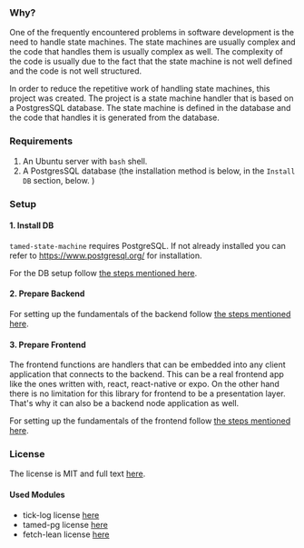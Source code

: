 ### Why?

One of the frequently encountered problems in software development is the need to handle state machines. The state machines are usually complex and the code that handles them is usually complex as well. The complexity of the code is usually due to the fact that the state machine is not well defined and the code is not well structured.

In order to reduce the repetitive work of handling state machines, this project was created. The project is a state machine handler that is based on a PostgresSQL database. The state machine is defined in the database and the code that handles it is generated from the database.
### Requirements

1. An Ubuntu server with `bash` shell.
2. A PostgresSQL database (the installation method is below, in the `Install DB` section, below. )


### Setup

#### 1. Install DB

`tamed-state-machine` requires PostgreSQL. If not already installed you can refer to https://www.postgresql.org/ for installation.

For the DB setup follow [the steps mentioned here](./database-setup/README.md).

#### 2. Prepare Backend

For setting up the fundamentals of the backend follow [the steps mentioned here](./backend/README.md).

#### 3. Prepare Frontend

The frontend functions are handlers that can be embedded into any client application that connects to the backend. This can be a real frontend app like the ones written with, react, react-native or expo. On the other hand there is no limitation for this library for frontend to be a presentation layer. That's why it can also be a backend node application as well. 

For setting up the fundamentals of the frontend follow [the steps mentioned here](./frontend/README.md).

### License

The license is MIT and full text [here](LICENSE).

#### Used Modules

* tick-log license [here](./OtherLicenses/tick-log.txt)
* tamed-pg license [here](./OtherLicenses/tamed-pg.txt)
* fetch-lean license [here](./OtherLicenses/fetch-lean.txt)

